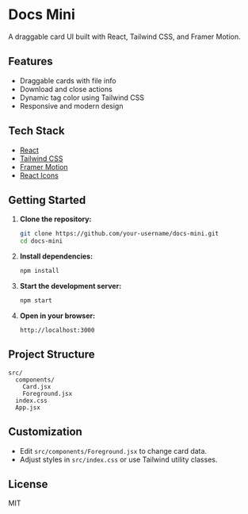 # Docs Mini

A draggable card UI built with React, Tailwind CSS, and Framer Motion.

## Features

- Draggable cards with file info
- Download and close actions
- Dynamic tag color using Tailwind CSS
- Responsive and modern design

## Tech Stack

- [React](https://react.dev/)
- [Tailwind CSS](https://tailwindcss.com/)
- [Framer Motion](https://www.framer.com/motion/)
- [React Icons](https://react-icons.github.io/react-icons/)

## Getting Started

1. **Clone the repository:**
   ```bash
   git clone https://github.com/your-username/docs-mini.git
   cd docs-mini
   ```

2. **Install dependencies:**
   ```bash
   npm install
   ```

3. **Start the development server:**
   ```bash
   npm start
   ```

4. **Open in your browser:**
   ```
   http://localhost:3000
   ```

## Project Structure

```
src/
  components/
    Card.jsx
    Foreground.jsx
  index.css
  App.jsx
```

## Customization

- Edit `src/components/Foreground.jsx` to change card data.
- Adjust styles in `src/index.css` or use Tailwind utility classes.

## License

MIT
